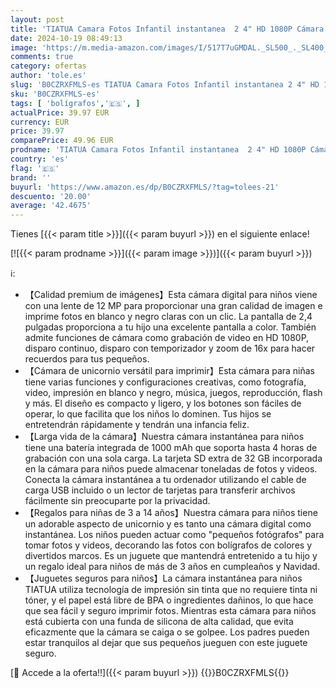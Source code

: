```yaml
---
layout: post
title: 'TIATUA Camara Fotos Infantil instantanea  2 4" HD 1080P Cámara Instantánea para Niños con Tarjeta de 32G Bolígrafos de Colores y Papel de Impresión  Regalo para Niños de 3 a 12 años'
date: 2024-10-19 08:49:13
image: 'https://m.media-amazon.com/images/I/517T7uGMDAL._SL500_._SL400_.jpg'
comments: true
category: ofertas
author: 'tole.es'
slug: 'B0CZRXFMLS-es TIATUA Camara Fotos Infantil instantanea 2 4" HD 1080P...'
sku: 'B0CZRXFMLS-es'
tags: [ 'bolígrafos','🇪🇸', ]
actualPrice: 39.97 EUR
currency: EUR
price: 39.97
comparePrice: 49.96 EUR
prodname: 'TIATUA Camara Fotos Infantil instantanea  2 4" HD 1080P Cámara Instantánea para Niños con Tarjeta de 32G Bolígrafos de Colores y Papel de Impresión  Regalo para Niños de 3 a 12 años'
country: 'es'
flag: '🇪🇸'
brand: ''
buyurl: 'https://www.amazon.es/dp/B0CZRXFMLS/?tag=tolees-21'
descuento: '20.00'
average: '42.4675'
---
```


Tienes [{{< param title >}}]({{< param buyurl >}}) en el siguiente enlace!

[![{{< param prodname >}}]({{< param image >}})]({{< param buyurl >}})

ℹ️:

- 【Calidad premium de imágenes】Esta cámara digital para niños viene con una lente de 12 MP para proporcionar una gran calidad de imagen e imprime fotos en blanco y negro claras con un clic. La pantalla de 2,4 pulgadas proporciona a tu hijo una excelente pantalla a color. También admite funciones de cámara como grabación de video en HD 1080P, disparo continuo, disparo con temporizador y zoom de 16x para hacer recuerdos para tus pequeños.
- 【Cámara de unicornio versátil para imprimir】Esta cámara para niñas tiene varias funciones y configuraciones creativas, como fotografía, video, impresión en blanco y negro, música, juegos, reproducción, flash y más. El diseño es compacto y ligero, y los botones son fáciles de operar, lo que facilita que los niños lo dominen. Tus hijos se entretendrán rápidamente y tendrán una infancia feliz.
- 【Larga vida de la cámara】Nuestra cámara instantánea para niños tiene una batería integrada de 1000 mAh que soporta hasta 4 horas de grabación con una sola carga. La tarjeta SD extra de 32 GB incorporada en la cámara para niños puede almacenar toneladas de fotos y videos. Conecta la cámara instantánea a tu ordenador utilizando el cable de carga USB incluido o un lector de tarjetas para transferir archivos fácilmente sin preocuparte por la privacidad.
- 【Regalos para niñas de 3 a 14 años】Nuestra cámara para niños tiene un adorable aspecto de unicornio y es tanto una cámara digital como instantánea. Los niños pueden actuar como "pequeños fotógrafos" para tomar fotos y videos, decorando las fotos con bolígrafos de colores y divertidos marcos. Es un juguete que mantendrá entretenido a tu hijo y un regalo ideal para niños de más de 3 años en cumpleaños y Navidad.
- 【Juguetes seguros para niños】La cámara instantánea para niños TIATUA utiliza tecnología de impresión sin tinta que no requiere tinta ni tóner, y el papel está libre de BPA o ingredientes dañinos, lo que hace que sea fácil y seguro imprimir fotos. Mientras esta cámara para niños está cubierta con una funda de silicona de alta calidad, que evita eficazmente que la cámara se caiga o se golpee. Los padres pueden estar tranquilos al dejar que sus pequeños jueguen con este juguete seguro.

[🛒 Accede a la oferta!!]({{< param buyurl >}})
{{<world>}}B0CZRXFMLS{{</world>}}
